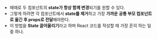 - 때때로 두 컴포넌트의 **state가 항상 함께 변경**되기를 원할 수 있다.  
- 그렇게 하려면 각 컴포넌트에서 **state를 제거**하고 가장 **가까운 공통 부모 컴포넌트로 옮긴 후 props로 전달**해야한다. 
- 이 방법을 **State 끌어올리기**라고 하며 React 코드를 작성할 때 가장 흔히 하는 일 중 하나.

